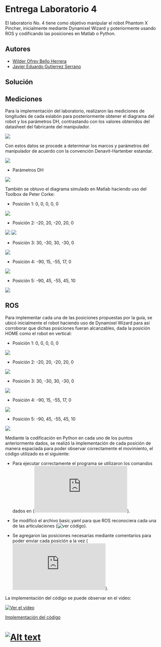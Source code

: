 # Entrega Laboratorio 4

El laboratorio No. 4 tiene como objetivo manipular el robot Phantom X Pincher, inicialmente mediante Dynamixel Wizard y poteriormente usando ROS y codificando las posiciones en Matlab o Python.

## Autores

- [Wilder Ofrey Bello Herrera](https://github.com/WilderBello)
- [Javier Eduardo Gutierrez Serrano](https://github.com/jaegutierrezser)

## Solución

## Mediciones

Para la implementación del laboratorio, realizaron las mediciones de longitudes de cada eslabón para posteriormente obtener el diagrama del robot y los parámetros DH, contrastando con los valores obtenidos del datasheet del fabricante del manipulador.

![](https://github.com/WilderBello/Robotica_Laboratorio_4/blob/main/MatLab/Imagenes/Space_Work.png)

Con estos datos se procede a determinar los marcos y parámetros del manipulador de acuerdo con la convención Denavit-Hartenber estandar.

![](https://github.com/WilderBello/Robotica_Laboratorio_4/blob/main/MatLab/Imagenes/Marcos_DH1.png)

- Parámetros DH

![](https://github.com/WilderBello/Robotica_Laboratorio_4/blob/main/MatLab/Imagenes/DH.png)

También se obtuvo el diagrama simulado en Matlab haciendo uso del Toolbox de Peter Corke:

- Posición 1: 0, 0, 0, 0, 0

![](https://github.com/WilderBello/Robotica_Laboratorio_4/blob/main/MatLab/Imagenes/Posicion_N%C2%B001.png)

- Posición 2: -20, 20, -20, 20, 0

![](https://github.com/WilderBello/Robotica_Laboratorio_4/blob/main/MatLab/Imagenes/Posicion_N%C2%B002_1.png)
![](https://github.com/WilderBello/Robotica_Laboratorio_4/blob/main/MatLab/Imagenes/Posicion_N%C2%B002_2.png)

- Posición 3: 30, -30, 30, -30, 0

![](https://github.com/WilderBello/Robotica_Laboratorio_4/blob/main/MatLab/Imagenes/Posicion_N%C2%B003.png)

- Posición 4: -90, 15, -55, 17, 0

![](https://github.com/WilderBello/Robotica_Laboratorio_4/blob/main/MatLab/Imagenes/Posicion_N%C2%B004.png)

- Posición 5: -90, 45, -55, 45, 10

![](https://github.com/WilderBello/Robotica_Laboratorio_4/blob/main/MatLab/Imagenes/Posicion_N%C2%B005.png)

## ROS

Para implementar cada una de las posiciones propuestas por la guía, se ubicó inicialmente el robot haciendo uso de Dynamixel Wizard para así corroborar que dichas posiciones fueran alcanzables, dada la posición HOME como el robot en vertical:

- Posición 1: 0, 0, 0, 0, 0

![](https://github.com/WilderBello/Robotica_Laboratorio_4/blob/main/Imagenes/Wizard1.png)

- Posición 2: -20, 20, -20, 20, 0

![](https://github.com/WilderBello/Robotica_Laboratorio_4/blob/main/Imagenes/Wizard2.jpg)

- Posición 3: 30, -30, 30, -30, 0

![](https://github.com/WilderBello/Robotica_Laboratorio_4/blob/main/Imagenes/Wizard3.jpg)

- Posición 4: -90, 15, -55, 17, 0

![](https://github.com/WilderBello/Robotica_Laboratorio_4/blob/main/Imagenes/Wizard4.jpg)

- Posición 5: -90, 45, -55, 45, 10

![](https://github.com/WilderBello/Robotica_Laboratorio_4/blob/main/Imagenes/Wizard5.jpg)

Mediante la codificación en Python en cada uno de los puntos anteriormente dados, se realizó la implementación de cada posición de manera espaciada para poder observar correctamente el movimiento, el código utilizado es el siguiente:

- Para ejecutar correctamente el programa se utilizaron los comandos dados en (![comandos para ROS](https://github.com/WilderBello/Robotica_Laboratorio_4/blob/main/Codigo/comandos.txt)).

- Se modificó el archivo basic.yaml para que ROS reconociera cada una de las articulaciones (![ver código](https://github.com/WilderBello/Robotica_Laboratorio_4/blob/main/Codigo/basic.yaml)).

- Se agregaron las posiciones necesarias mediante comentarios para poder enviar cada posición a la vez (![ver código en Python](https://github.com/WilderBello/Robotica_Laboratorio_4/blob/main/Codigo/jointPub.py)).

La implementación del código se puede observar en el video:

[![Ver el video](https://drive.google.com/file/d/1QhI-nAJg5XgqxbzmVyoA0x-kBUTsYf57/view?usp=sharing)](https://drive.google.com/file/d/1QhI-nAJg5XgqxbzmVyoA0x-kBUTsYf57/view?usp=sharing)

[Implementación del código](https://www.youtube.com/watch?v=MV9ingfI5bI&ab_channel=JavierEduardoGutierrezSerrqno)
# [![Alt text](https://img.youtube.com/vi/MV9ingfI5bI/0.jpg)](https://www.youtube.com/watch?v=MV9ingfI5bI)

